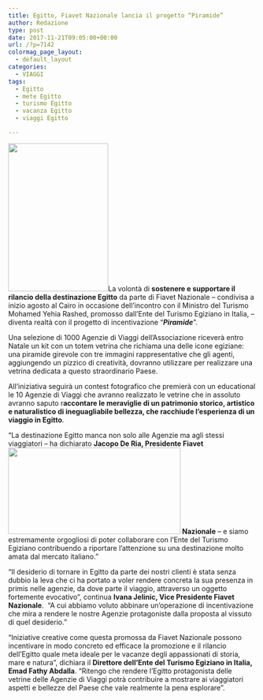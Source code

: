 ```yaml
---
title: Egitto, Fiavet Nazionale lancia il progetto “Piramide”
author: Redazione
type: post
date: 2017-11-21T09:05:00+00:00
url: /?p=7142
colormag_page_layout:
  - default_layout
categories:
  - VIAGGI
tags:
  - Egitto
  - mete Egitto
  - turismo Egitto
  - vacanza Egitto
  - viaggi Egitto

---
```

<img decoding="async" loading="lazy" class="size-medium wp-image-7143 alignleft" src="https://progressonline.it/wp-content/uploads/2017/11/tutankamon-maschera-viso-e1491296181756-203x300.jpg" alt="" width="203" height="300" />La volontà di **sostenere e supportare il rilancio della destinazione Egitto** da parte di Fiavet Nazionale &#8211; condivisa a inizio agosto al Cairo in occasione dell’incontro con il Ministro del Turismo Mohamed Yehia Rashed, promosso dall’Ente del Turismo Egiziano in Italia, &#8211; diventa realtà con il progetto di incentivazione “_**Piramide**_”.

Una selezione di 1000 Agenzie di Viaggi dell’Associazione riceverà entro Natale un kit con un totem vetrina che richiama una delle icone egiziane: una piramide girevole con tre immagini rappresentative che gli agenti, aggiungendo un pizzico di creatività, dovranno utilizzare per realizzare una vetrina dedicata a questo straordinario Paese.

All’iniziativa seguirà un contest fotografico che premierà con un educational le 10 Agenzie di Viaggi che avranno realizzato le vetrine che in assoluto avranno saputo r**accontare le meraviglie di un patrimonio storico, artistico e naturalistico di ineguagliabile bellezza, che racchiude l’esperienza di un viaggio in Egitto**.

“La destinazione Egitto manca non solo alle Agenzie ma agli stessi viaggiatori – ha dichiarato **Jacopo De Ria, Presidente Fiavet<img decoding="async" loading="lazy" class="alignnone  wp-image-7144 alignright" src="https://progressonline.it/wp-content/uploads/2017/11/Egitto-1200x545_c-300x136.jpg" alt="" width="350" height="175" /> Nazionale** – e siamo estremamente orgogliosi di poter collaborare con l’Ente del Turismo Egiziano contribuendo a riportare l’attenzione su una destinazione molto amata dal mercato italiano.”

“Il desiderio di tornare in Egitto da parte dei nostri clienti è stata senza dubbio la leva che ci ha portato a voler rendere concreta la sua presenza in primis nelle agenzie, da dove parte il viaggio, attraverso un oggetto fortemente evocativo”, continua **Ivana Jelinic, Vice Presidente Fiavet Nazionale**.  “A cui abbiamo voluto abbinare un&#8217;operazione di incentivazione che mira a rendere le nostre Agenzie protagoniste dalla proposta al vissuto di quel desiderio.”

“Iniziative creative come questa promossa da Fiavet Nazionale possono incentivare in modo concreto ed efficace la promozione e il rilancio dell’Egitto quale meta ideale per le vacanze degli appassionati di storia, mare e natura”, dichiara il **Direttore dell’Ente del Turismo Egiziano in Italia, Emad Fathy Abdalla**. “Ritengo che rendere l’Egitto protagonista delle vetrine delle Agenzie di Viaggi potrà contribuire a mostrare ai viaggiatori aspetti e bellezze del Paese che vale realmente la pena esplorare”.

&nbsp;